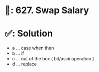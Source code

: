 # 📄: 627. Swap Salary

# ✅: Solution

- a ... case when then
- b ... if
- c ... out of the box ( bit/ascii operation )
- d ... replace
